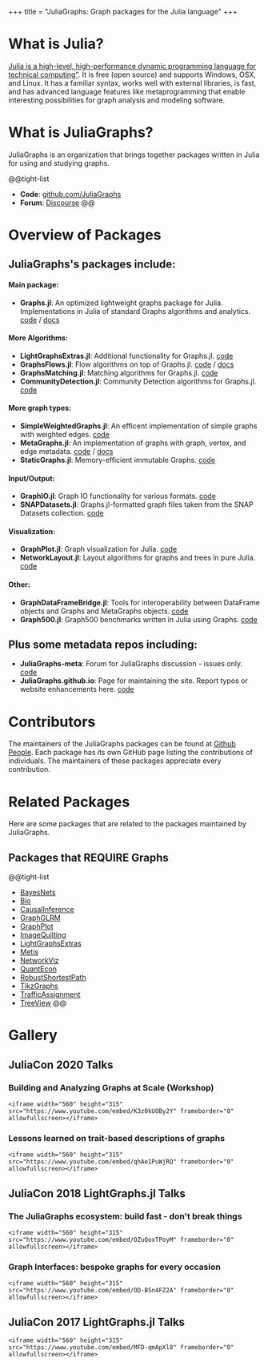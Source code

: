 +++
title = "JuliaGraphs&#58; Graph packages for the Julia language"
+++

# What is Julia?
[Julia is a high-level, high-performance dynamic programming language for technical computing"](http://julialang.org).
It is free (open source) and supports Windows, OSX, and Linux. It has a familiar
syntax, works well with external libraries, is fast, and has advanced language
features like metaprogramming that enable interesting possibilities for
graph analysis and modeling software.


# What is JuliaGraphs?
JuliaGraphs is an organization that brings together packages written in Julia
for using and studying graphs.

<!-- - **Overview**: [presentation]() and [workshop](https://www.youtube.com/watch?v=nnL7yLMVu6c) from JuliaCon 2015 -->
@@tight-list
- **Code**: [github.com/JuliaGraphs](http://github.com/JuliaGraphs)
- **Forum**: [Discourse](https://discourse.julialang.org)
@@

# Overview of Packages

## JuliaGraphs's packages include:

#### Main package:

- **Graphs.jl**: An optimized lightweight graphs package for Julia. Implementations in Julia of standard Graphs algorithms and analytics. [code](https://github.com/JuliaGraphs/Graphs.jl) / [docs](https://juliagraphs.org/Graphs.jl/dev/)

#### More Algorithms:

- **LightGraphsExtras.jl**: Additional functionality for Graphs.jl. [code](https://github.com/JuliaGraphs/LightGraphsExtras.jl)
- **GraphsFlows.jl**: Flow algorithms on top of Graphs.jl. [code](https://github.com/JuliaGraphs/GraphsFlows.jl) / [docs](https://juliagraphs.org/GraphsFlows.jl/dev/)
- **GraphsMatching.jl**: Matching algorithms for Graphs.jl. [code](https://github.com/JuliaGraphs/GraphsMatching.jl)
- **CommunityDetection.jl**: Community Detection algorithms for Graphs.jl. [code](https://github.com/JuliaGraphs/CommunityDetection.jl)

#### More graph types:

- **SimpleWeightedGraphs.jl**: An efficent implementation of simple graphs with weighted edges. [code](https://github.com/JuliaGraphs/SimpleWeightedGraphs.jl)
- **MetaGraphs.jl**: An implementation of graphs with graph, vertex, and edge metadata. [code](https://github.com/JuliaGraphs/MetaGraphs.jl) / [docs](https://juliagraphs.org/MetaGraphs.jl/dev/)
- **StaticGraphs.jl**: Memory-efficient immutable Graphs. [code](https://github.com/JuliaGraphs/StaticGraphs.jl)

#### Input/Output:

- **GraphIO.jl**: Graph IO functionality for various formats. [code](https://github.com/JuliaGraphs/GraphIO.jl)
- **SNAPDatasets.jl**: Graphs.jl-formatted graph files taken from the SNAP Datasets collection. [code](https://github.com/JuliaGraphs/SNAPDatasets.jl)

#### Visualization:

- **GraphPlot.jl**: Graph visualization for Julia. [code](https://github.com/JuliaGraphs/GraphPlot.jl)
- **NetworkLayout.jl**: Layout algorithms for graphs and trees in pure Julia. [code](https://github.com/JuliaGraphs/NetworkLayout.jl)

#### Other:

- **GraphDataFrameBridge.jl**: Tools for interoperability between DataFrame objects and Graphs and MetaGraphs objects. [code](https://github.com/JuliaGraphs/GraphDataFrameBridge.jl)
- **Graph500.jl**:  Graph500 benchmarks written in Julia using Graphs. [code](https://github.com/JuliaGraphs/Graph500.jl)

## Plus some metadata repos including:

- **JuliaGraphs-meta**: Forum for JuliaGraphs discussion - issues only. [code](https://github.com/JuliaGraphs/JuliaGraphs-meta)
- **JuliaGraphs.github.io**: Page for maintaining the site. Report typos or website enhancements here. [code](https://github.com/JuliaGraphs/JuliaGraphs.github.io)

# Contributors

The maintainers of the JuliaGraphs packages can be found at [Github People](https://github.com/orgs/JuliaGraphs/people). Each package has its own GitHub page listing the contributions of individuals. The maintainers of these packages appreciate every contribution.

# Related Packages

Here are some packages that are related to the packages maintained by JuliaGraphs.

## Packages that REQUIRE Graphs

@@tight-list
- [BayesNets](https://github.com/sisl/BayesNets.jl)
- [Bio](https://github.com/BioJulia/Bio.jl)
- [CausalInference](https://github.com/mschauer/CausalInference.jl)
- [GraphGLRM](https://github.com/mihirparadkar/GraphGLRM.jl)
- [GraphPlot](https://github.com/JuliaGraphs/GraphPlot.jl)
- [ImageQuilting](https://github.com/juliohm/ImageQuilting.jl)
- [LightGraphsExtras](https://github.com/JuliaGraphs/LightGraphsExtras.jl)
- [Metis](https://github.com/JuliaSparse/Metis.jl)
- [NetworkViz](https://github.com/abhijithanilkumar/NetworkViz.jl)
- [QuantEcon](https://github.com/QuantEcon/QuantEcon.jl)
- [RobustShortestPath](https://github.com/chkwon/RobustShortestPath.jl)
- [TikzGraphs](https://github.com/sisl/TikzGraphs.jl)
- [TrafficAssignment](https://github.com/chkwon/TrafficAssignment.jl)
- [TreeView](https://github.com/dpsanders/TreeView.jl)
@@

# Gallery
## JuliaCon 2020 Talks

###  Building and Analyzing Graphs at Scale (Workshop)

~~~
<iframe width="560" height="315" src="https://www.youtube.com/embed/K3z0kUOBy2Y" frameborder="0" allowfullscreen></iframe>
~~~

###  Lessons learned on trait-based descriptions of graphs

~~~
<iframe width="560" height="315" src="https://www.youtube.com/embed/qhAe1PuWjRQ" frameborder="0" allowfullscreen></iframe>
~~~

## JuliaCon 2018 LightGraphs.jl Talks

### The JuliaGraphs ecosystem: build fast - don't break things

~~~
<iframe width="560" height="315" src="https://www.youtube.com/embed/OZuQoxTPoyM" frameborder="0" allowfullscreen></iframe>
~~~

### Graph Interfaces: bespoke graphs for every occasion

~~~
<iframe width="560" height="315" src="https://www.youtube.com/embed/OD-BSn4FZ2A" frameborder="0" allowfullscreen></iframe>
~~~

## JuliaCon 2017 LightGraphs.jl Talks

~~~
<iframe width="560" height="315" src="https://www.youtube.com/embed/MFD-qmApXl8" frameborder="0" allowfullscreen></iframe>
~~~
